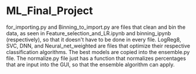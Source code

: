 # ML_Final_Project

for_importing.py and Binning_to_import.py are files that clean and bin the data, as seen in Feature_selection_and_LR.ipynb and binning_ipynb (respectively), so that it doesn't have to be done in every file. LogReg8, SVC, DNN, and Neural_net_weighted are files that optimize their respective classification algorithms. The best models are copied into the ensemble.py file. The normalize.py file just has a function that normalizes percentages that are input into the GUI, so that the ensemble algorithm can apply.
